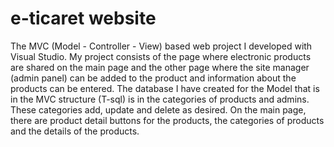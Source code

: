 # e-ticaret website
The MVC (Model - Controller - View) based web project I developed with Visual Studio.
My project consists of the page where electronic products are shared on the main page and the other page where the site manager (admin panel) can be added to the product and information about the products can be entered. 
The database I have created for the Model that is in the MVC structure (T-sql) is in the categories of products and admins. 
These categories add, update and delete as desired. 
On the main page, there are product detail buttons for the products, the categories of products and the details of the products.
